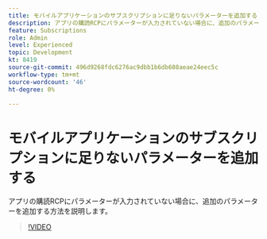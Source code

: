 ```yaml
---
title: モバイルアプリケーションのサブスクリプションに足りないパラメーターを追加する
description: アプリの購読RCPにパラメーターが入力されていない場合に、追加のパラメーターを追加する方法を説明します。
feature: Subscriptions
role: Admin
level: Experienced
topic: Development
kt: 8419
source-git-commit: 496d9268fdc6276ac9dbb1b6db608aeae24eec5c
workflow-type: tm+mt
source-wordcount: '46'
ht-degree: 0%

---
```



# モバイルアプリケーションのサブスクリプションに足りないパラメーターを追加する

アプリの購読RCPにパラメーターが入力されていない場合に、追加のパラメーターを追加する方法を説明します。

>[!VIDEO](https://video.tv.adobe.com/v/335950?quality=12)
